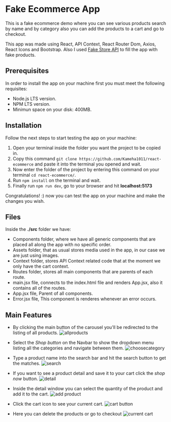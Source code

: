 
﻿

# Fake Ecommerce App

This is a fake ecommerce demo where you can see various products search by name and by category also you can add the products to a cart and go to checkout.

This app was made using React, API Context, React Router Dom, Axios, React Icons and Bootstrap. Also I used [Fake Store API](https://fakestoreapi.com/) to fill the app with fake products.

## Prerequisites
In order to install the app on your machine first you must meet the following requisites:

 - Node.js LTS version.
 - NPM LTS version.
 - Minimun space on your disk: 400MB.

## Installation

Follow the next steps to start testing the app on your machine:

 1. Open your terminal inside the folder you want the project to be copied in.
 2. Copy this command `git clone https://github.com/Kameha1011/react-ecommerce` and paste it into the terminal you opened and wait.
 3. Now enter the folder of the project by entering this command on your terminal `cd react-ecommerce/`.
 4. Run `npm install` on the terminal and wait.
 5. Finally run `npm run dev`, go to your browser and hit **localhost:5173**

Congratulations! :) now you can test the app on your machine and make the changes you wish.

## Files

Inside the **./src** folder we have:

 - Components folder, where we have all generic components that are placed all along the app with no specific order.
 - Assets folder, that as usual stores media used in the app, in our case we are just using images.
 - Context folder, stores API Context related code that at the moment we only have the cart context.
 - Routes folder, stores all main components that are parents of each route.
 - main.jsx file, connects to the index.html file and renders App.jsx, also it contains all of the routes.
 - App.jsx file, Parent of all components.
 - Error.jsx file, This component is renderes whenever an error occurs.

## Main Features

- By clicking the main button of the carousel you'll be redirected to the listing of all products.
 ![allproducts](https://lh3.googleusercontent.com/pw/ADCreHdej4oMbJ-Ixrch_VlBF0vvcRDEDF4aa0BrpjvEhmuq-aSw6d7TaC8u3e5sysMRxw5Bt6nV8XUWEmK2hBLDSyhTzReAL8ka5SVvS5rMWzIitlS1Tvgq9gGqjWjLu-UwBFoKqLzA5toFAP47U11jycC_=w1427-h733-s-no?authuser=0](https://lh3.googleusercontent.com/fife/AK0iWDxisTl39fENeG80qfkM5AjY3Z0_RAwNhY2CVF084siAzh5888FMYPMoekQ8GqJm3bMPtA0ed0k1KILK1lzYQD4dQh6oxetlSo2sIygu33hdke1TUdohQ3GsKUwWXHmbu3YU4z0B3lTehxk8VBY5fjW6XOJLgJEcM6PT99yheYBnHlc0kcGaV1grGT24t7ShXZZsmpt0KSSZlA6rXujuMAhKymR5RpFs8QveF8HY2ZEy-Z2qXgKFMV-J1Nhbo6xkRLP-EJRM4JY3uRXzxOoy7YifgjX-rcGaX9cksa_PyDBcsJ-HIdpD8hHJp0RH7w3VMEq0tKpVuzJtLEQzKdSCU7TIqe-s3GN1kh2TIjFNT0qdyKr2TZwlUG4rhQgLepBoaMR035VGmFDpEik-5GRfLyGV3NJAAEgcCP4pvUMI5R4ziEBIG2HnP-ShxG_h_R4wYnpsiKhWCXfC2GXf9w2BM7mXsVTag0TtH8bv3cDeL3tQWRRHUCBdHnyUM8gZ9fskWTPdbyExiqQiPrEDK_wf8zNElXsB0KvbpOzorOxXMeKg-w__YMzTcYwGmJa1p5uwCmJKZV0-reJ6ZF1JxLlZCgi8m1ZfJG9WHaXiFvB9SjB6-20OZ5j5YMtntUSGnypvmRC7S4M-tUWKvP76ORqp5hJp1J2WSnrYMFn05gZyLYKLjEL24C9gkI75CZD1qHwEQI5PWwsQosK4HrxH7RjHNMb8Y_pb1l_Fccw9MT9kP59QNhHsSjRWtC14_qVv4iPGVQCw81C5QIxSe4DVHzSXOKYAgspVQ6lmLPcYVUMvnDsDXxfDrrFcNZ2-pANmUDXS34JGBnNAoycADGI2ICdeyTmAX2TZfKLfUoM1JHQeazFKNoghKPWfNE7cWZaN2DrvmrOj76sMEHMkGqkl68XUvpO00dOip3SVF1sLUvpfACTe7-HPuq8LDoLlJr8CclQo8CoR2wW1ca10tzARuqMvUvwovmuTqTCXXmwIS3i3rhFbrY0WDuNkMkjjgKvSup_F77cxBfvVlKGfcu4Wxv_7TQ_dXoI-F7NsTaw0ukUp7BhNmnhqRR9A7ymM6_5o-RLq9dz8G-4jGvNwOuvJmvOv4UBCUtzVOe6eP2bBfvImJkEgWnuJIAmF43ssHYvEEUG2sAlc1glK_XH6udMgkZ31RI-hpRe8aNMOzVfFv7JoMMCMoo6Ot8qKR-4Dls2NQBXFj6qwmSEpCsX6GRQUTBXt8iYqGluQgpkzlAhTL8QYGF61vItTOQoAmF6Kzs25HT5veuXvIy6u5gOhi4wY519jtDh6fZS7V4uPCRgx0s0MJ8dcYtpX3GM5PEpbgMl9QxljcR6oXIT4XRw3pRxUzc0P-46B1qdIfG56ZxNHrg43N0XLWWp7UkbRocp4pHUPNSab3Sv6AKOmCTY__11g2WtGVbWlSWXr4DrrXOrZFlTx0ZkCgBZLqhVfqtb-NbM1aA8gISUb3TufUZ5Txhzn8weq8CGSqVok38GrXfnBmYLDwK2bXkZn-biCqjGqXHGZkM1VKhaPljgfQyks41BcKLAm108IRHKGFWJaQSdRAH8aBa3JsQ_Qy6V8vLKdFq_ZwV2AvzYEl6DwC35Q2SS-xnS8X14MzyD7CzrKo1gepcPy85ObWNNJNz5VU0HYqSrJjQBNNH6NrDyU5imiCa7q3wjsSBk60IS2LUZ4ykStsd-BiuOGv69MO10CNYUa9Zb2icU=s1427-w1427-h733-s-no?authuser=0)https://lh3.googleusercontent.com/fife/AK0iWDxisTl39fENeG80qfkM5AjY3Z0_RAwNhY2CVF084siAzh5888FMYPMoekQ8GqJm3bMPtA0ed0k1KILK1lzYQD4dQh6oxetlSo2sIygu33hdke1TUdohQ3GsKUwWXHmbu3YU4z0B3lTehxk8VBY5fjW6XOJLgJEcM6PT99yheYBnHlc0kcGaV1grGT24t7ShXZZsmpt0KSSZlA6rXujuMAhKymR5RpFs8QveF8HY2ZEy-Z2qXgKFMV-J1Nhbo6xkRLP-EJRM4JY3uRXzxOoy7YifgjX-rcGaX9cksa_PyDBcsJ-HIdpD8hHJp0RH7w3VMEq0tKpVuzJtLEQzKdSCU7TIqe-s3GN1kh2TIjFNT0qdyKr2TZwlUG4rhQgLepBoaMR035VGmFDpEik-5GRfLyGV3NJAAEgcCP4pvUMI5R4ziEBIG2HnP-ShxG_h_R4wYnpsiKhWCXfC2GXf9w2BM7mXsVTag0TtH8bv3cDeL3tQWRRHUCBdHnyUM8gZ9fskWTPdbyExiqQiPrEDK_wf8zNElXsB0KvbpOzorOxXMeKg-w__YMzTcYwGmJa1p5uwCmJKZV0-reJ6ZF1JxLlZCgi8m1ZfJG9WHaXiFvB9SjB6-20OZ5j5YMtntUSGnypvmRC7S4M-tUWKvP76ORqp5hJp1J2WSnrYMFn05gZyLYKLjEL24C9gkI75CZD1qHwEQI5PWwsQosK4HrxH7RjHNMb8Y_pb1l_Fccw9MT9kP59QNhHsSjRWtC14_qVv4iPGVQCw81C5QIxSe4DVHzSXOKYAgspVQ6lmLPcYVUMvnDsDXxfDrrFcNZ2-pANmUDXS34JGBnNAoycADGI2ICdeyTmAX2TZfKLfUoM1JHQeazFKNoghKPWfNE7cWZaN2DrvmrOj76sMEHMkGqkl68XUvpO00dOip3SVF1sLUvpfACTe7-HPuq8LDoLlJr8CclQo8CoR2wW1ca10tzARuqMvUvwovmuTqTCXXmwIS3i3rhFbrY0WDuNkMkjjgKvSup_F77cxBfvVlKGfcu4Wxv_7TQ_dXoI-F7NsTaw0ukUp7BhNmnhqRR9A7ymM6_5o-RLq9dz8G-4jGvNwOuvJmvOv4UBCUtzVOe6eP2bBfvImJkEgWnuJIAmF43ssHYvEEUG2sAlc1glK_XH6udMgkZ31RI-hpRe8aNMOzVfFv7JoMMCMoo6Ot8qKR-4Dls2NQBXFj6qwmSEpCsX6GRQUTBXt8iYqGluQgpkzlAhTL8QYGF61vItTOQoAmF6Kzs25HT5veuXvIy6u5gOhi4wY519jtDh6fZS7V4uPCRgx0s0MJ8dcYtpX3GM5PEpbgMl9QxljcR6oXIT4XRw3pRxUzc0P-46B1qdIfG56ZxNHrg43N0XLWWp7UkbRocp4pHUPNSab3Sv6AKOmCTY__11g2WtGVbWlSWXr4DrrXOrZFlTx0ZkCgBZLqhVfqtb-NbM1aA8gISUb3TufUZ5Txhzn8weq8CGSqVok38GrXfnBmYLDwK2bXkZn-biCqjGqXHGZkM1VKhaPljgfQyks41BcKLAm108IRHKGFWJaQSdRAH8aBa3JsQ_Qy6V8vLKdFq_ZwV2AvzYEl6DwC35Q2SS-xnS8X14MzyD7CzrKo1gepcPy85ObWNNJNz5VU0HYqSrJjQBNNH6NrDyU5imiCa7q3wjsSBk60IS2LUZ4ykStsd-BiuOGv69MO10CNYUa9Zb2icU=s1427-w1427-h733-s-no?authuser=0) 
- Select the *Shop button* on the Navbar to show the dropdown menu listing all the categories and navigate between them.
  ![choosecategory](https://lh3.googleusercontent.com/pw/ADCreHfBSPOZqTsvrG2IekQsLPBNG-NPG0QRONRHe_c4OkvZBlTH-bMtMoMw4R0_yRJM6AZp_PNy8bI_PpYWNi0cyUbEpcf3CijaWclVkByuhlQFpwWLYeBbxtbVbivRMplwdIqZ-qkVZnI_YYBBlut_18x7=w1416-h720-s-no?authuser=0)
 
- Type a product name into the search bar and hit the search button to get the matches.
![search](https://lh3.googleusercontent.com/pw/ADCreHfJSS9KbRJJZxA5y7V8OzzxulQQ5QJ_jjoe2vdy_Cs1TsMz4tYngArXbTRivMIUYZoQxbXeA_27uFDyh4D8uxTqcGlZgqjtOecOqOmKCn5v6vlOvc9iFAPlumVAtoS7EpoQ-I_OzpUbQuOKhrvqZGJ3=w1421-h744-s-no?authuser=0)
- If you want to see a product detail and save it to your cart click the *shop now* button.
![detail](https://lh3.googleusercontent.com/pw/ADCreHctS7hlP_YiMcgRFAVtpR1305Fd4mUK5Vn-ddokIBFLzXXN1yVMc18wQtV5_J4Rp9OnEg9l9nCgwOoMUIj3HwoMF2XfnlLobXTkZgUPN5XqV_98H8ZYjq1kuuyOf6eXfaH2GlI_LqAVwpRuClQMe14E=w356-h649-s-no?authuser=0)

- Inside the detail window you can select the quantity of the product and add it to the cart.
![add product](https://lh3.googleusercontent.com/pw/ADCreHcqmxsjbi5Ra1VDGGW1QSv3Ey9QaaJvyJOSR1PWZuL11DC8GIQSsl-Wc8tdyed7E6g1N5CGlz9aLK4e5Bpqqx-j1pcx8Lb8FdbE_5Pl62BNFpClzSLVCbKhzP7Rr3Q3B3ehbiATyjIGXQUoK2faDFgq=w1424-h605-s-no?authuser=0)
- Click the cart icon to see your current cart.
![cart button](https://lh3.googleusercontent.com/pw/ADCreHdJxHFNreqUyPvX7HtJwarMRoMZ2ovuwy4EhIBNIwj0bgfNjZ_zPyBiGC9bak1ymJeIc08iV19OctXlOKvy5HVd9jyWc197l0f1y3w69OjCDUqfeSj9xsppMIoAPMYhr80izDmzL5ECgGMQwFHYcDsH=w1408-h702-s-no?authuser=0)
- Here you can delete the products or go to checkout
![current cart](https://lh3.googleusercontent.com/pw/ADCreHc5telf0fh24Lk2l-X8hjCG4wHmG-cIFIXBLTnFRi5w6zB2h_VpmOQbiVz0oOfTWG1wInoSIRPMtqv6rTmQJredHAx0vgB-slyQCIh5HKsxhCCneOdJF-F3fpexhPAZ3n2imU9Bq1eVJq2IMvGO46Hd=w1425-h737-s-no?authuser=0)
